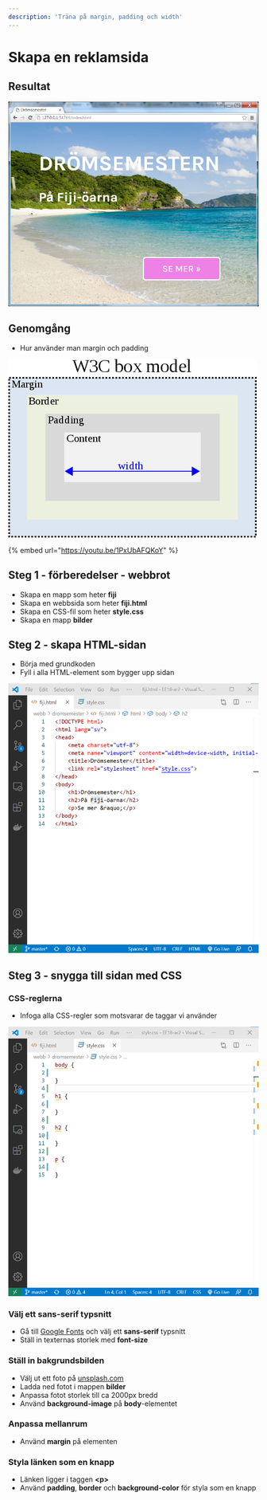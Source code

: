```yaml
---
description: 'Träna på margin, padding och width'
---
```


# Skapa en reklamsida

## Resultat

![](../.gitbook/assets/image%20%2842%29.png)

## Genomgång

* Hur använder man margin och padding

![](../.gitbook/assets/image%20%2850%29.png)

{% embed url="https://youtu.be/1PxUbAFQKoY" %}

## Steg 1 - förberedelser - webbrot

* Skapa en mapp som heter **fiji**
* Skapa en webbsida som heter **fiji.html**
* Skapa en CSS-fil som heter **style.css**
* Skapa en mapp **bilder**

## Steg 2 - skapa HTML-sidan

* Börja med grundkoden
* Fyll i alla HTML-element som bygger upp sidan

![](../.gitbook/assets/image%20%2843%29.png)

## **Steg 3 - snygga till sidan med CSS**

### CSS-reglerna

* Infoga alla CSS-regler som motsvarar de taggar vi använder

![](../.gitbook/assets/image%20%2847%29.png)

### Välj ett sans-serif typsnitt

* Gå till [Google Fonts](https://fonts.google.com) och välj ett **sans-serif** typsnitt
* Ställ in texternas storlek med **font-size**

### Ställ in bakgrundsbilden

* Välj ut ett foto på [unsplash.com](https://unsplash.com/)
* Ladda ned fotot i mappen **bilder**
* Anpassa fotot storlek till ca 2000px bredd
* Använd **background-image** på **body**-elementet

### Anpassa mellanrum

* Använd **margin** på elementen

### Styla länken som en knapp

* Länken ligger i taggen **&lt;p&gt;**
* Använd **padding**, **border** och **background-color** för styla som en knapp

